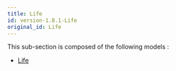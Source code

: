 ```yaml
---
title: Life
id: version-1.8.1-Life
original_id: Life
---
```



This sub-section is composed of the following models :

* [Life](references#LifeLife)

